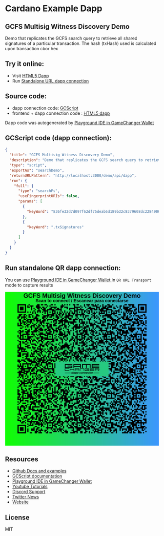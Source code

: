 
# Cardano Example Dapp

## **GCFS Multisig Witness Discovery Demo**

Demo that replicates the GCFS search query to retrieve all shared signatures of a particular transaction. The hash (txHash) used is calculated upon transaction cbor hex


## Try it online: 

-  Visit [HTML5 Dapp](https://gamechangerfinance.github.io/gamechanger.wallet/examples/GCFS%20Multisig%20Witness%20Discovery%20Demo.html)
-  Run [Standalone URL dapp connection](https://beta-wallet.gamechanger.finance/api/2/run/1-H4sIAAAAAAAAA01QTWvcMBD9K4NOLSyxa6dee2-lYZtCCyVpyKH0MJbGsahiKdIo7LL4v3e0bUJOwxPvUyfFlh2pnfryeX8L37Njm-wD3FteKCW4skn7Z4pHuKJHrzbKUNLRBrZ-EVF5BJ6RIVJwViNTEkxwdkuEUc_wlIuevXA4WnomQOcgzRjJgIQtyDmKzk-AEDCy1dlhBI64JNQl6gJ-iumMaYZ3fLiW-x5yErlNoNEVPgvKwS9vZaBHH2GmgxTnYygz_7UXTIfgI39K5e3c8_9AKZnjcnfz7QcyUywrZ-awqyrnJWr2iXdtXdeVEX6FwVYGQyjCLNyTmrJz5b7knb33SQhSeG-XB4oh2oXvbr5K9oQu0UbJanwU-Ouk_tDx3kcj0r7tJmobszX1sJ26xkzbj4Zw7MyHfhjbRvftdujq3uim6S-Hur6cOtI06hbHodOk1s1buws-3L5-tlp_r-v6F6u5qgz-AQAA)

## Source code:

- dapp connection code: [GCScript](GCFS%20Multisig%20Witness%20Discovery%20Demo.gcscript)
- frontend + dapp connection code : [HTML5 dapp](GCFS%20Multisig%20Witness%20Discovery%20Demo.html)

Dapp code was autogenerated by [Playground IDE in GameChanger Wallet ](https://beta-wallet.gamechanger.finance/playground)

## GCScript code (dapp connection):
```json
{
  "title": "GCFS Multisig Witness Discovery Demo",
  "description": "Demo that replicates the GCFS search query to retrieve all shared signatures of a particular transaction. The hash (txHash) used is calculated upon transaction cbor hex",
  "type": "script",
  "exportAs": "searchDemo",
  "returnURLPattern": "http://localhost:3000/demo/api/dapp",
  "run": {
    "full": {
      "type": "searchFs",
      "useFingerprintURIs": false,
      "params": [
        {
          "keyWord": "836fe32d7d097f62df75deab6d189b32c8379608dc22849004f6ecebc3ab96ce"
        },
        {
          "keyWord": ".txSignatures"
        }
      ]
    }
  }
}
```

## Run standalone QR dapp connection: 

You can use [Playground IDE in GameChanger Wallet ](https://beta-wallet.gamechanger.finance/playground) in `QR URL Transport` mode to capture results

[![This GCScript/URL is too large! make it shorter uploading parts to GCFS. Unable to generate QR code](GCFS%20Multisig%20Witness%20Discovery%20Demo.png)](https://gamechangerfinance.github.io/gamechanger.wallet/examples/GCFS%20Multisig%20Witness%20Discovery%20Demo.png)

## Resources
- [Github Docs and examples](https://github.com/GameChangerFinance/gamechanger.wallet/)
- [GCScript documentation](https://beta-wallet.gamechanger.finance/doc/api/v2/api.html)
- [Playground IDE in GameChanger Wallet ](https://beta-wallet.gamechanger.finance/playground)
- [Youtube Tutorials](https://www.youtube.com/@gamechanger.finance)
- [Discord Support](https://discord.gg/vpbfyRaDKG)
- [Twitter News](https://twitter.com/GameChangerOk)
- [Website](https://gamechanger.finance)

## License
MIT 
    
